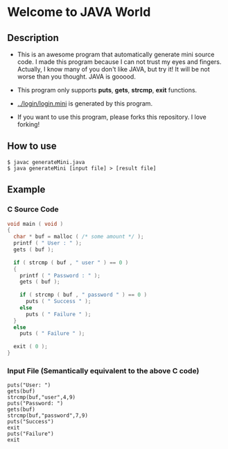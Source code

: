 # Welcome to JAVA World

## Description
* This is an awesome program that automatically generate mini source code. I made this program because I can not trust my eyes and fingers. Actually, I know many of you don't like JAVA, but try it! It will be not worse than you thought. JAVA is gooood.

* This program only supports **puts**, **gets**, **strcmp**, **exit** functions.
* [../login/login.mini](../login/login.mini) is generated by this program.
* If you want to use this program, please forks this repository. I love forking!

## How to use
```
$ javac generateMini.java
$ java generateMini [input file] > [result file]
```

## Example
### C Source Code
 
```c
void main ( void )
{
  char * buf = malloc ( /* some amount */ );
  printf ( " User : " );
  gets ( buf );
  
  if ( strcmp ( buf , " user " ) == 0 )
  {
    printf ( " Password : " );
    gets ( buf );
    
    if ( strcmp ( buf , " password " ) == 0 )
      puts ( " Success " );
    else
      puts ( " Failure " );
  }
  else     
    puts ( " Failure " );
 
  exit ( 0 );
}
```

### Input File (Semantically equivalent to the above C code)
```
puts("User: ")
gets(buf)
strcmp(buf,"user",4,9)
puts("Password: ")
gets(buf)
strcmp(buf,"password",7,9)
puts("Success")
exit
puts("Failure")
exit
```
